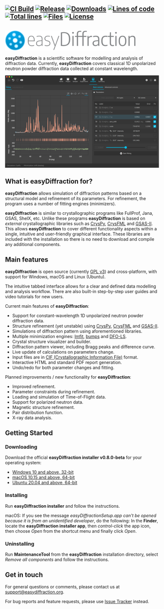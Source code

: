 ## [![CI Build][20]][21] [![Release][30]][31] [![Downloads][70]][71] [![Lines of code][82]][80] [![Total lines][81]][80] [![Files][83]][80] [![License][50]][51]

<img height="80"><img src="https://raw.githubusercontent.com/easyScience/easyDiffractionApp/new_readme/resources/images/ed_logo.svg" height="65">

**easyDiffraction** is a scientific software for modelling and analysis of diffraction data. Currently, **easyDiffraction** covers classical 1D unpolarized neutron powder diffraction data collected at constant wavelength.

![easyDiffraction Screenshot](./resources/images/ed_analysis_dark.png) 

## What is easyDiffraction for?

**easyDiffraction** allows simulation of diffraction patterns based on a structural model and refinement of its parameters. For refinement, the program uses a number of fitting engines (minimizers).

**easyDiffraction** is similar to crystallographic programs like FullProf, Jana, GSAS, ShelX, etc. Unlike these programs **easyDiffraction** is based on _external_ crystallographic libraries such as [CrysPy](https://github.com/ikibalin/cryspy), [CrysFML](https://code.ill.fr/scientific-software/crysfml) and [GSAS-II](https://subversion.xray.aps.anl.gov/trac/pyGSAS). This allows **easyDiffraction** to cover different functionality aspects within a single, intuitive and user-friendly graphical interface. These libraries are included with the installation so there is no need to download and compile any additional components.

## Main features

**easyDiffraction** is open source (currently [GPL v3](https://raw.githubusercontent.com/easyScience/easyDiffractionApp/master/LICENSE.md)) and cross-platform, with support for Windows, macOS and Linux (Ubuntu).

The intuitive tabbed interface allows for a clear and defined data modelling and analysis workflow. There are also built-in step-by-step user guides and video tutorials for new users.

Current main features of **easyDiffraction**:

- Support for constant-wavelength 1D unpolarized neutron powder diffraction data.
- Structure refinement (yet unstable) using [CrysPy](https://github.com/ikibalin/cryspy), [CrysFML](https://code.ill.fr/scientific-software/crysfml) and [GSAS-II](https://subversion.xray.aps.anl.gov/trac/pyGSAS).
- Simulations of diffraction pattern using aforementioned libraries.
- Multiple minimization engines: [lmfit](https://lmfit.github.io/lmfit-py), [bumps](https://github.com/bumps/bumps) and [DFO-LS](https://github.com/numericalalgorithmsgroup/dfols).
- Crystal structure visualizer and builder.
- Diffraction pattern viewer, including Bragg peaks and difference curve.
- Live update of calculations on parameters change.
- Input files are in [CIF (Crystallographic Information File)](https://www.iucr.org/resources/cif) format.
- Interactive HTML and standard PDF report generation.
- Undo/redo for both parameter changes and fitting.

Planned improvements / new functionality for **easyDiffraction**:

- Improved refinement.
- Parameter constraints during refinement.
- Loading and simulation of Time-of-Flight data.
- Support for polarized neutron data.
- Magnetic structure refinement.
- Pair distribution function.
- X-ray data analysis.

## Getting Started

### Downloading

Download the official **easyDiffraction installer v0.8.0-beta** for your operating system:

- [Windows 10 and above, 32-bit](https://github.com/easyScience/easyDiffractionApp/releases/download/v0.8.0-beta.1/easyDiffraction_Windows_x86-32_v0.8.0.zip)
- [macOS 10.15 and above, 64-bit](https://github.com/easyScience/easyDiffractionApp/releases/download/v0.8.0-beta.1/easyDiffraction_macOS_x86-64_v0.8.0.zip)
- [Ubuntu 20.04 and above, 64-bit](https://github.com/easyScience/easyDiffractionApp/releases/download/v0.8.0-beta.1/easyDiffraction_Linux_x86-64_v0.8.0.zip)

### Installing

Run **easyDiffraction installer** and follow the instructions.

macOS: If you see the message _easyDiffractionSetup.app can't be opened because it is from an unidentified developer_, do the following:
In the **Finder**, locate the **easyDiffraction installer app**, then _control-click_ the app icon, then choose _Open_ from the shortcut menu and finally click _Open_.

### Uninstalling

Run **MaintenanceTool** from the **easyDiffraction** installation directory, select _Remove all components_ and follow the instructions.

## Get in touch

For general questions or comments, please contact us at [support@easydiffraction.org](mailto:support@easydiffraction.org).

For bug reports and feature requests, please use [Issue Tracker](https://github.com/easyScience/easyDiffractionApp/issues) instead.

<!---URLs--->
<!---https://naereen.github.io/badges/--->

<!---CI Build Status--->

[20]: https://img.shields.io/github/workflow/status/easyScience/easyDiffractionApp/build%20macOS,%20Linux,%20Windows/master
[21]: https://github.com/easyScience/easyDiffractionApp/actions?query=workflow%3A%22build+macOS%2C+Linux%2C+Windows%22

<!---Release--->

[30]: https://img.shields.io/github/release/easyScience/easyDiffractionApp.svg?include_prereleases
[31]: https://github.com/easyScience/easyDiffractionApp/releases

<!---License--->

[50]: https://img.shields.io/github/license/easyScience/easyDiffractionApp.svg
[51]: https://github.com/easyScience/easyDiffractionApp/blob/master/LICENSE.md

<!---LicenseScan--->

[60]: https://app.fossa.com/api/projects/git%2Bgithub.com%2FeasyScience%2FeasyDiffractionApp.svg?type=shield
[61]: https://app.fossa.com/projects/git%2Bgithub.com%2FeasyScience%2FeasyDiffractionApp?ref=badge_shield

<!---Downloads--->

[70]: https://img.shields.io/github/downloads/easyScience/easyDiffractionApp/total.svg
[71]: https://github.com/easyScience/easyDiffractionApp/releases

<!---Code statistics--->

[80]: https://github.com/easyScience/easyDiffractionApp
[81]: https://tokei.rs/b1/github/easyScience/easyDiffractionApp
[82]: https://tokei.rs/b1/github/easyScience/easyDiffractionApp?category=code
[83]: https://tokei.rs/b1/github/easyScience/easyDiffractionApp?category=files

<!---W3C validation--->

[90]: https://img.shields.io/w3c-validation/default?targetUrl=https://easyscience.github.io/easyDiffractionApp
[91]: https://easyscience.github.io/easyDiffractionApp
